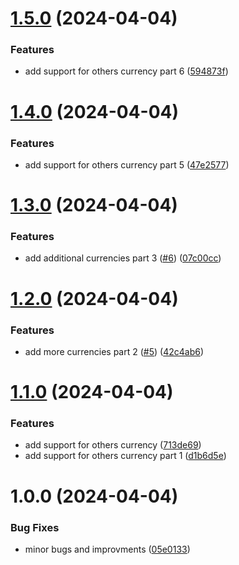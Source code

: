 # [1.5.0](https://github.com/paulpascal/to-words/compare/v1.4.0...v1.5.0) (2024-04-04)


### Features

* add support for others currency part 6 ([594873f](https://github.com/paulpascal/to-words/commit/594873f0dde929da14a4bcff3b2b5982a1cb3d79))

# [1.4.0](https://github.com/paulpascal/to-words/compare/v1.3.0...v1.4.0) (2024-04-04)


### Features

* add support for others currency part 5 ([47e2577](https://github.com/paulpascal/to-words/commit/47e2577fb26bb067920f8ec8a330c0e5c63a146d))

# [1.3.0](https://github.com/paulpascal/to-words/compare/v1.2.0...v1.3.0) (2024-04-04)


### Features

* add additional currencies part 3 ([#6](https://github.com/paulpascal/to-words/issues/6)) ([07c00cc](https://github.com/paulpascal/to-words/commit/07c00cc9efab78b757ce7712a0511599963e47f8))

# [1.2.0](https://github.com/paulpascal/to-words/compare/v1.1.0...v1.2.0) (2024-04-04)


### Features

* add more currencies part 2 ([#5](https://github.com/paulpascal/to-words/issues/5)) ([42c4ab6](https://github.com/paulpascal/to-words/commit/42c4ab6ac2f4c84c2c82f73084de0e2e3e38d5ff))

# [1.1.0](https://github.com/paulpascal/to-words/compare/v1.0.0...v1.1.0) (2024-04-04)


### Features

* add support for others currency  ([713de69](https://github.com/paulpascal/to-words/commit/713de69bd2e76f208d43f40eee8e6e4279e720aa))
* add support for others currency part 1 ([d1b6d5e](https://github.com/paulpascal/to-words/commit/d1b6d5e79d4501d6fc80fa2d7ea2bb8252256a0c))

# 1.0.0 (2024-04-04)


### Bug Fixes

* minor bugs and improvments ([05e0133](https://github.com/paulpascal/to-words/commit/05e0133d5c16ef43214639b8d2efa702fcdbb3bd))
